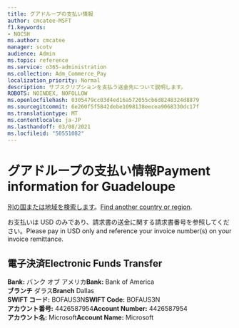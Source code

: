 ```yaml
---
title: グアドループの支払い情報
author: cmcatee-MSFT
f1.keywords:
- NOCSH
ms.author: cmcatee
manager: scotv
audience: Admin
ms.topic: reference
ms.service: o365-administration
ms.collection: Adm_Commerce_Pay
localization_priority: Normal
description: サブスクリプションを支払う送金先について説明します。
ROBOTS: NOINDEX, NOFOLLOW
ms.openlocfilehash: 0305479cc03d4ed16a572055cb6d8248324d8879
ms.sourcegitcommit: 6e260f5f5842debe1098138eecea9068330dc17f
ms.translationtype: MT
ms.contentlocale: ja-JP
ms.lasthandoff: 03/08/2021
ms.locfileid: "50551082"
---
```

# <a name="payment-information-for-guadeloupe"></a><span data-ttu-id="c7472-103">グアドループの支払い情報</span><span class="sxs-lookup"><span data-stu-id="c7472-103">Payment information for Guadeloupe</span></span>

<span data-ttu-id="c7472-104">[別の国または地域を検索します](../billing-and-payments/pay-for-your-subscription.md)。</span><span class="sxs-lookup"><span data-stu-id="c7472-104">[Find another country or region](../billing-and-payments/pay-for-your-subscription.md).</span></span>

<span data-ttu-id="c7472-105">お支払いは USD のみであり、請求書の送金に関する請求書番号を参照してください。</span><span class="sxs-lookup"><span data-stu-id="c7472-105">Please pay in USD only and reference your invoice number(s) on your invoice remittance.</span></span>

## <a name="electronic-funds-transfer"></a><span data-ttu-id="c7472-106">電子決済</span><span class="sxs-lookup"><span data-stu-id="c7472-106">Electronic Funds Transfer</span></span>

<span data-ttu-id="c7472-107">**Bank:** バンク オブ アメリカ</span><span class="sxs-lookup"><span data-stu-id="c7472-107">**Bank:** Bank of America</span></span>  
<span data-ttu-id="c7472-108">**ブランチ** ダラス</span><span class="sxs-lookup"><span data-stu-id="c7472-108">**Branch** Dallas</span></span>  
<span data-ttu-id="c7472-109">**SWIFT コード:** BOFAUS3N</span><span class="sxs-lookup"><span data-stu-id="c7472-109">**SWIFT Code:** BOFAUS3N</span></span>  
<span data-ttu-id="c7472-110">**アカウント番号:** 4426587954</span><span class="sxs-lookup"><span data-stu-id="c7472-110">**Account Number:** 4426587954</span></span>  
<span data-ttu-id="c7472-111">**アカウント名:** Microsoft</span><span class="sxs-lookup"><span data-stu-id="c7472-111">**Account Name:** Microsoft</span></span>  